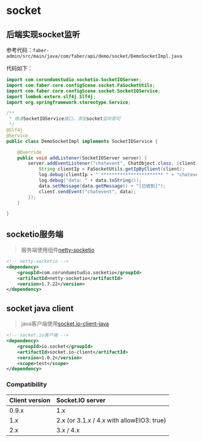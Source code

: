 # socket

## 后端实现socket监听
参考代码：`faber-admin/src/main/java/com/faber/api/demo/socket/DemoSocketImpl.java`

代码如下：
```java
import com.corundumstudio.socketio.SocketIOServer;
import com.faber.core.configScene.socket.FaSocketUtils;
import com.faber.core.configScene.socket.SocketIOService;
import lombok.extern.slf4j.Slf4j;
import org.springframework.stereotype.Service;

/**
 * 继承SocketIOService接口，添加socket监听即可
 */
@Slf4j
@Service
public class DemoSocketImpl implements SocketIOService {

    @Override
    public void addListener(SocketIOServer server) {
        server.addEventListener("chatevent", ChatObject.class, (client, data, ackRequest) -> {
            String clientIp = FaSocketUtils.getIpByClient(client);
            log.debug(clientIp + " *********************** " + "chatevent");
            log.debug("data: " + data.toString());
            data.setMessage(data.getMessage() + "[已收到]");
            client.sendEvent("chatevent", data);
        });
    }

}

```


## socketio服务端
> 服务端使用组件[netty-socketio](https://github.com/mrniko/netty-socketio)

```xml
<!-- netty-socketio -->
<dependency>
    <groupId>com.corundumstudio.socketio</groupId>
    <artifactId>netty-socketio</artifactId>
    <version>1.7.22</version>
</dependency>
```

## socket java client
> java客户端使用[socket.io-client-java](https://github.com/socketio/socket.io-client-java)


```xml
<!-- socket.io客户端 -->
<dependency>
    <groupId>io.socket</groupId>
    <artifactId>socket.io-client</artifactId>
    <version>1.0.2</version>
    <scope>test</scope>
</dependency>
```

### Compatibility
| Client version | Socket.IO server |
| :--- | :--- |
| 0.9.x | 1.x |
| 1.x | 2.x (or 3.1.x / 4.x with allowEIO3: true) |
| 2.x | 3.x / 4.x |


